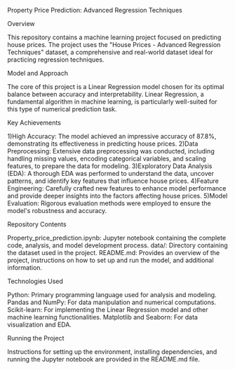Property Price Prediction: Advanced Regression Techniques

Overview

This repository contains a machine learning project focused on predicting house prices. The project uses the "House Prices - Advanced Regression Techniques" dataset, a comprehensive and real-world dataset ideal for practicing regression techniques.

Model and Approach

The core of this project is a Linear Regression model chosen for its optimal balance between accuracy and interpretability. Linear Regression, a fundamental algorithm in machine learning, is particularly well-suited for this type of numerical prediction task.

Key Achievements

1)High Accuracy: The model achieved an impressive accuracy of 87.8%, demonstrating its effectiveness in predicting house prices.
2)Data Preprocessing: Extensive data preprocessing was conducted, including handling missing values, encoding categorical variables, and scaling features, to prepare the data for modeling.
3)Exploratory Data Analysis (EDA): A thorough EDA was performed to understand the data, uncover patterns, and identify key features that influence house prices.
4)Feature Engineering: Carefully crafted new features to enhance model performance and provide deeper insights into the factors affecting house prices.
5)Model Evaluation: Rigorous evaluation methods were employed to ensure the model's robustness and accuracy.

Repository Contents

Property_price_prediction.ipynb: Jupyter notebook containing the complete code, analysis, and model development process.
data/: Directory containing the dataset used in the project.
README.md: Provides an overview of the project, instructions on how to set up and run the model, and additional information.

Technologies Used

Python: Primary programming language used for analysis and modeling.
Pandas and NumPy: For data manipulation and numerical computations.
Scikit-learn: For implementing the Linear Regression model and other machine learning functionalities.
Matplotlib and Seaborn: For data visualization and EDA.

Running the Project

Instructions for setting up the environment, installing dependencies, and running the Jupyter notebook are provided in the README.md file.
